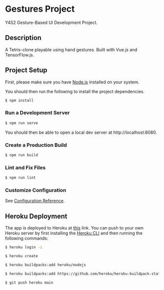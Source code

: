 # Gestures Project

Y4S2 Gesture-Based UI Development Project.

## Description

A Tetris-clone playable using hand gestures. Built with Vue.js and TensorFlow.js.

## Project Setup

First, please make sure you have [Node.js](https://nodejs.org/en/) installed on your system.

You should then run the following to install the project dependencies.

```sh
$ npm install
```

### Run a Development Server

```sh
$ npm run serve
```

You should then be able to open a local dev server at http://localhost:8080.

### Create a Production Build

```sh
$ npm run build
```

### Lint and Fix Files

```sh
$ npm run lint
```

### Customize Configuration

See [Configuration Reference](https://cli.vuejs.org/config/).

## Heroku Deployment

The app is deployed to Heroku at [this](https://gestures-project.herokuapp.com) link. You can push to your own Heroku server by first installing the [Heroku CLI](https://devcenter.heroku.com/articles/heroku-cli) and then running the following commands:

```sh
$ heroku login -i

$ heroku create

$ heroku buildpacks:add heroku/nodejs

$ heroku buildpacks:add https://github.com/heroku/heroku-buildpack-static

$ git push heroku main
```
